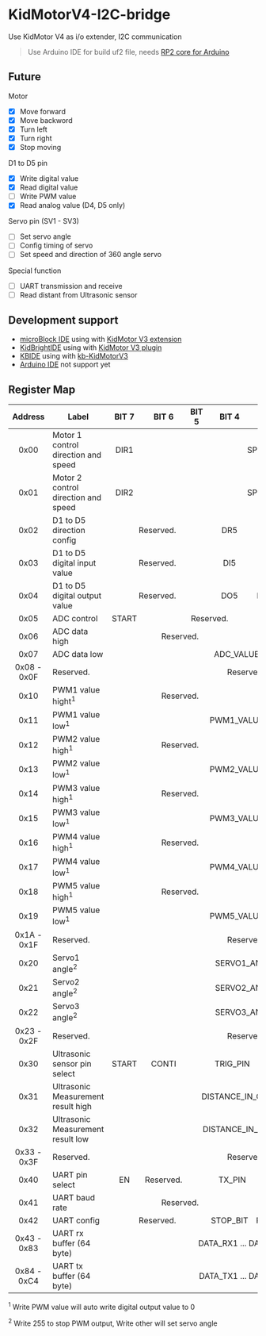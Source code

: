 # KidMotorV4-I2C-bridge

Use KidMotor V4 as i/o extender, I2C communication

 > Use Arduino IDE for build uf2 file, needs [RP2 core for Arduino](https://github.com/earlephilhower/arduino-pico)

## Future

Motor

 - [x] Move forward
 - [x] Move backword
 - [x] Turn left
 - [x] Turn right
 - [x] Stop moving
 
D1 to D5 pin

 - [x] Write digital value
 - [x] Read digital value
 - [ ] Write PWM value
 - [x] Read analog value (D4, D5 only)
 
Servo pin (SV1 - SV3)

 - [ ] Set servo angle
 - [ ] Config timing of servo
 - [ ] Set speed and direction of 360 angle servo
 
Special function

 - [ ] UART transmission and receive
 - [ ] Read distant from Ultrasonic sensor 

## Development support

 - [microBlock IDE](https://microblock.app) using with [KidMotor V3 extension](https://github.com/ArtronShop/KidMotorV3-extension)
 - [KidBrightIDE](https://www.kid-bright.org/) using with [KidMotor V3 plugin](https://store.kidbright.info/plugin/46/KidMotor+V3)
 - [KBIDE](https://kbide.org/) using with [kb-KidMotorV3](https://github.com/ArtronShop/kbide-KidMotorV3)
 - [Arduino IDE]() not support yet

## Register Map

<table>
  <thead>
    <tr>
      <th>Address</th>
      <th>Label</th>
      <th>BIT 7</th>
      <th>BIT 6</th>
      <th>BIT 5</th>
      <th>BIT 4</th>
      <th>BIT 3</th>
      <th>BIT 2</th>
      <th>BIT 1</th>
      <th>BIT 0</th>
    </tr>
  </thead>
  <tbody>
    <tr>
      <td align=center>0x00</td>
      <td>Motor 1 control direction and speed</td>
      <td align=center>DIR1</td>
      <td align=center colspan=7>SPEED1</td>
    </tr>
    <tr>
      <td align=center>0x01</td>
      <td>Motor 2 control direction and speed</td>
      <td align=center>DIR2</td>
      <td align=center colspan=7>SPEED2</td>
    </tr>
    <tr>
      <td align=center>0x02</td>
      <td>D1 to D5 direction config</td>
      <td align=center colspan=3>Reserved.</td>
      <td align=center>DR5</td>
      <td align=center>DR4</td>
      <td align=center>DR3</td>
      <td align=center>DR2</td>
      <td align=center>DR1</td>
    </tr>
    <tr>
      <td align=center>0x03</td>
      <td>D1 to D5 digital input value</td>
      <td align=center colspan=3>Reserved.</td>
      <td align=center>DI5</td>
      <td align=center>DI4</td>
      <td align=center>DI3</td>
      <td align=center>DI2</td>
      <td align=center>DI1</td>
    </tr>
    <tr>
      <td align=center>0x04</td>
      <td>D1 to D5 digital output value</td>
      <td align=center colspan=3>Reserved.</td>
      <td align=center>DO5</td>
      <td align=center>DO4</td>
      <td align=center>DO3</td>
      <td align=center>DO2</td>
      <td align=center>DO1</td>
    </tr>
    <tr>
      <td align=center>0x05</td>
      <td>ADC control</td>
      <td align=center>START</td>
      <td align=center colspan=4>Reserved.</td>
      <td align=center colspan=3>A_CH</td>
    </tr>
    <tr>
      <td align=center>0x06</td>
      <td>ADC data high</td>
      <td align=center colspan=4>Reserved.</td>
      <td align=center colspan=4>ADC_VALUE_MSB</td>
    </tr>
    <tr>
      <td align=center>0x07</td>
      <td>ADC data low</td>
      <td align=center colspan=8>ADC_VALUE_LSB</td>
    </tr>
    <tr>
      <td align=center>0x08 - 0x0F</td>
      <td>Reserved.</td>
      <td align=center colspan=8>Reserved.</td>
    </tr>
    <tr>
      <td align=center>0x10</td>
      <td>PWM1 value hight<sup>1</sup></td>
      <td align=center colspan=4>Reserved.</td>
      <td align=center colspan=4>PWM1_VALUE_MSB</td>
    </tr>
    <tr>
      <td align=center>0x11</td>
      <td>PWM1 value low<sup>1</sup></td>
      <td align=center colspan=8>PWM1_VALUE_LSB</td>
    </tr>
    <tr>
      <td align=center>0x12</td>
      <td>PWM2 value high<sup>1</sup></td>
      <td align=center colspan=4>Reserved.</td>
      <td align=center colspan=4>PWM2_VALUE_MSB</td>
    </tr>
    <tr>
      <td align=center>0x13</td>
      <td>PWM2 value low<sup>1</sup></td>
      <td align=center colspan=8>PWM2_VALUE_LSB</td>
    </tr>
   <tr>
      <td align=center>0x14</td>
      <td>PWM3 value high<sup>1</sup></td>
      <td align=center colspan=4>Reserved.</td>
      <td align=center colspan=4>PWM3_VALUE_MSB</td>
    </tr>
    <tr>
      <td align=center>0x15</td>
      <td>PWM3 value low<sup>1</sup></td>
      <td align=center colspan=8>PWM3_VALUE_LSB</td>
    </tr>
   <tr>
      <td align=center>0x16</td>
      <td>PWM4 value high<sup>1</sup></td>
      <td align=center colspan=4>Reserved.</td>
      <td align=center colspan=4>PWM4_VALUE_MSB</td>
    </tr>
    <tr>
      <td align=center>0x17</td>
      <td>PWM4 value low<sup>1</sup></td>
      <td align=center colspan=8>PWM4_VALUE_LSB</td>
    </tr>
   <tr>
      <td align=center>0x18</td>
      <td>PWM5 value high<sup>1</sup></td>
      <td align=center colspan=4>Reserved.</td>
      <td align=center colspan=4>PWM5_VALUE_MSB</td>
    </tr>
    <tr>
      <td align=center>0x19</td>
      <td>PWM5 value low<sup>1</sup></td>
      <td align=center colspan=8>PWM5_VALUE_LSB</td>
    </tr>
    <tr>
      <td align=center>0x1A - 0x1F</td>
      <td>Reserved.</td>
      <td align=center colspan=8>Reserved.</td>
    </tr>
    <tr>
      <td align=center>0x20</td>
      <td>Servo1 angle<sup>2</sup></td>
      <td align=center colspan=8>SERVO1_ANGLE</td>
    </tr>
    <tr>
      <td align=center>0x21</td>
      <td>Servo2 angle<sup>2</sup></td>
      <td align=center colspan=8>SERVO2_ANGLE</td>
    </tr>
    <tr>
      <td align=center>0x22</td>
      <td>Servo3 angle<sup>2</sup></td>
      <td align=center colspan=8>SERVO3_ANGLE</td>
    </tr>
    <tr>
      <td align=center>0x23 - 0x2F</td>
      <td>Reserved.</td>
      <td align=center colspan=8>Reserved.</td>
    </tr>
    <tr>
      <td align=center>0x30</td>
      <td>Ultrasonic sensor pin select</td>
      <td align=center colspan=1>START</td>
      <td align=center colspan=1>CONTI</td>
      <td align=center colspan=3>TRIG_PIN</td>
      <td align=center colspan=3>ECHO_PIN</td>
    </tr>
    <tr>
      <td align=center>0x31</td>
      <td>Ultrasonic Measurement result high</td>
      <td align=center colspan=8>DISTANCE_IN_CM_MSB</td>
    </tr>
    <tr>
      <td align=center>0x32</td>
      <td>Ultrasonic Measurement result low</td>
      <td align=center colspan=8>DISTANCE_IN_CM_LSB</td>
    </tr>
    <tr>
      <td align=center>0x33 - 0x3F</td>
      <td>Reserved.</td>
      <td align=center colspan=8>Reserved.</td>
    </tr>
    <tr>
      <td align=center>0x40</td>
      <td>UART pin select</td>
      <td align=center colspan=1>EN</td>
      <td align=center colspan=1>Reserved.</td>
      <td align=center colspan=3>TX_PIN</td>
      <td align=center colspan=3>RX_PIN</td>
    </tr>
    <tr>
      <td align=center>0x41</td>
      <td>UART baud rate</td>
      <td align=center colspan=4>Reserved.</td>
      <td align=center colspan=4>BAUD_RATE</td>
    </tr>
    <tr>
      <td align=center>0x42</td>
      <td>UART config</td>
      <td align=center colspan=3>Reserved.</td>
      <td align=center colspan=1>STOP_BIT</td>
      <td align=center colspan=2>PARITY_BIT</td>
      <td align=center colspan=3>DATA_BIT_LENGTH</td>
    </tr>
    <tr>
      <td align=center>0x43 - 0x83</td>
      <td>UART rx buffer (64 byte)</td>
      <td align=center colspan=8>DATA_RX1 ... DATA_RX64</td>
    </tr>
    <tr>
      <td align=center>0x84 - 0xC4</td>
      <td>UART tx buffer (64 byte)</td>
      <td align=center colspan=8>DATA_TX1 ... DATA_TX64</td>
    </tr>
  </tbody>
</table>

<sup>1</sup> Write PWM value will auto write digital output value to 0

<sup>2</sup> Write 255 to stop PWM output, Write other will set servo angle
